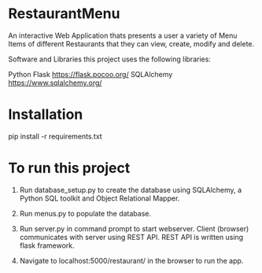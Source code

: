 # RestaurantMenu
  An interactive Web Application thats presents a user a variety of Menu Items of different Restaurants that they can view, create, modify and delete.

Software and Libraries this project uses the following libraries:

Python
Flask https://flask.pocoo.org/
SQLAlchemy https://www.sqlalchemy.org/

# Installation

pip install -r requirements.txt

# To run this project

1. Run database_setup.py to create the database using SQLAlchemy, a Python SQL toolkit and Object Relational Mapper.

2. Run menus.py to populate the database.

3. Run server.py in command prompt to start webserver. Client (browser) communicates with server using REST API. REST API is written using flask framework.

4. Navigate to localhost:5000/restaurant/ in the browser to run the app.

